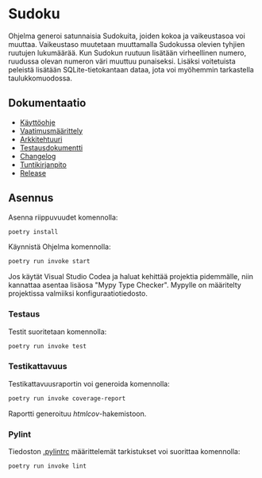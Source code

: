 # Sudoku

Ohjelma generoi satunnaisia Sudokuita, joiden kokoa ja vaikeustasoa voi muuttaa. Vaikeustaso muutetaan muuttamalla Sudokussa olevien tyhjien ruutujen lukumäärää. Kun Sudokun ruutuun lisätään virheellinen numero, ruudussa olevan numeron väri muuttuu punaiseksi. Lisäksi voitetuista peleistä lisätään SQLite-tietokantaan dataa, jota voi myöhemmin tarkastella taulukkomuodossa.


## Dokumentaatio

- [Käyttöohje](dokumentaatio/kayttoohje.md)  
- [Vaatimusmäärittely](dokumentaatio/vaatimusmaarittely.md)  
- [Arkkitehtuuri](dokumentaatio/arkkitehtuuri.md)  
- [Testausdokumentti](dokumentaatio/testaus.md)  
- [Changelog](dokumentaatio/changelog.md)  
- [Tuntikirjanpito](dokumentaatio/tuntikirjanpito.md)  
- [Release](https://github.com/maazjes/ohte/releases/tag/viikko5)

## Asennus

Asenna riippuvuudet komennolla:

```bash
poetry install
```

Käynnistä Ohjelma komennolla:

```bash
poetry run invoke start
```

Jos käytät Visual Studio Codea ja haluat kehittää projektia pidemmälle, niin kannattaa asentaa lisäosa "Mypy Type Checker". Mypylle on määritelty projektissa valmiiksi konfiguraatiotiedosto.
### Testaus

Testit suoritetaan komennolla:

```bash
poetry run invoke test
```

### Testikattavuus

Testikattavuusraportin voi generoida komennolla:

```bash
poetry run invoke coverage-report
```

Raportti generoituu _htmlcov_-hakemistoon.

### Pylint

Tiedoston [.pylintrc](./.pylintrc) määrittelemät tarkistukset voi suorittaa komennolla:

```bash
poetry run invoke lint
```